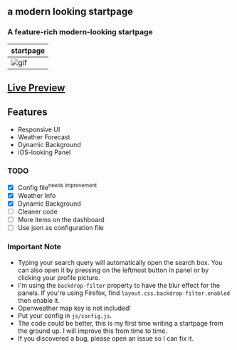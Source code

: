 ## a modern looking startpage

### A feature-rich modern-looking startpage

| startpage |
| --- |
| ![gif](gif.gif) |

## [Live Preview](https://manilarome.github.io/)

## Features

+ Responsive UI
+ Weather Forecast
+ Dynamic Background
+ iOS-looking Panel

### TODO

- [x] Config file<sup>needs improvement</sup>
- [x] Weather Info
- [x] Dynamic Background 
- [ ] Cleaner code
- [ ] More items on the dashboard
- [ ] Use json as configuration file

### Important Note

+ Typing your search query will automatically open the search box. You can also open it by pressing on the leftmost button in panel or by clicking your profile picture.
+ I'm using the `backdrop-filter` property to have the blur effect for the panels. If you're using Firefox, find `layout.css.backdrop-filter.enabled` then enable it.
+ Openweather map key is not included!
+ Put your config in `js/config.js`.
+ The code could be better, this is my first time writing a startpage from the ground up. I will improve this from time to time.
+ If you discovered a bug, please open an issue so I can fix it.
